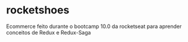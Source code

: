 # rocketshoes
Ecommerce feito durante o bootcamp 10.0 da rocketseat para aprender conceitos de Redux e Redux-Saga


